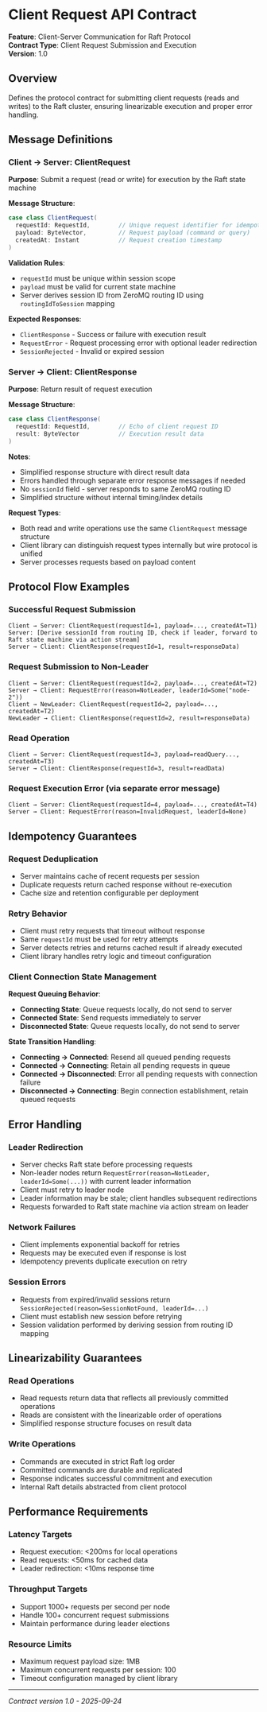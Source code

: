 # Client Request API Contract

**Feature**: Client-Server Communication for Raft Protocol  
**Contract Type**: Client Request Submission and Execution  
**Version**: 1.0  

## Overview
Defines the protocol contract for submitting client requests (reads and writes) to the Raft cluster, ensuring linearizable execution and proper error handling.

## Message Definitions

### Client → Server: ClientRequest

**Purpose**: Submit a request (read or write) for execution by the Raft state machine

**Message Structure**:
```scala
case class ClientRequest(
  requestId: RequestId,        // Unique request identifier for idempotency
  payload: ByteVector,         // Request payload (command or query)
  createdAt: Instant           // Request creation timestamp
)
```

**Validation Rules**:
- `requestId` must be unique within session scope
- `payload` must be valid for current state machine
- Server derives session ID from ZeroMQ routing ID using `routingIdToSession` mapping

**Expected Responses**:
- `ClientResponse` - Success or failure with execution result
- `RequestError` - Request processing error with optional leader redirection
- `SessionRejected` - Invalid or expired session

### Server → Client: ClientResponse

**Purpose**: Return result of request execution

**Message Structure**:
```scala
case class ClientResponse(
  requestId: RequestId,        // Echo of client request ID
  result: ByteVector           // Execution result data
)
```

**Notes**:
- Simplified response structure with direct result data
- Errors handled through separate error response messages if needed
- No `sessionId` field - server responds to same ZeroMQ routing ID
- Simplified structure without internal timing/index details

**Request Types**:
- Both read and write operations use the same `ClientRequest` message structure
- Client library can distinguish request types internally but wire protocol is unified
- Server processes requests based on payload content

## Protocol Flow Examples

### Successful Request Submission
```
Client → Server: ClientRequest(requestId=1, payload=..., createdAt=T1)
Server: [Derive sessionId from routing ID, check if leader, forward to Raft state machine via action stream]
Server → Client: ClientResponse(requestId=1, result=responseData)
```

### Request Submission to Non-Leader
```
Client → Server: ClientRequest(requestId=2, payload=..., createdAt=T2)
Server → Client: RequestError(reason=NotLeader, leaderId=Some("node-2"))
Client → NewLeader: ClientRequest(requestId=2, payload=..., createdAt=T2)
NewLeader → Client: ClientResponse(requestId=2, result=responseData)
```

### Read Operation
```
Client → Server: ClientRequest(requestId=3, payload=readQuery..., createdAt=T3)
Server → Client: ClientResponse(requestId=3, result=readData)
```

### Request Execution Error (via separate error message)
```
Client → Server: ClientRequest(requestId=4, payload=..., createdAt=T4)
Server → Client: RequestError(reason=InvalidRequest, leaderId=None)
```

## Idempotency Guarantees

### Request Deduplication
- Server maintains cache of recent requests per session
- Duplicate requests return cached response without re-execution
- Cache size and retention configurable per deployment

### Retry Behavior
- Client must retry requests that timeout without response
- Same `requestId` must be used for retry attempts
- Server detects retries and returns cached result if already executed
- Client library handles retry logic and timeout configuration

### Client Connection State Management
**Request Queuing Behavior**:
- **Connecting State**: Queue requests locally, do not send to server
- **Connected State**: Send requests immediately to server
- **Disconnected State**: Queue requests locally, do not send to server

**State Transition Handling**:
- **Connecting → Connected**: Resend all queued pending requests
- **Connected → Connecting**: Retain all pending requests in queue  
- **Connected → Disconnected**: Error all pending requests with connection failure
- **Disconnected → Connecting**: Begin connection establishment, retain queued requests

## Error Handling

### Leader Redirection
- Server checks Raft state before processing requests
- Non-leader nodes return `RequestError(reason=NotLeader, leaderId=Some(...))` with current leader information
- Client must retry to leader node
- Leader information may be stale; client handles subsequent redirections
- Requests forwarded to Raft state machine via action stream on leader

### Network Failures
- Client implements exponential backoff for retries
- Requests may be executed even if response is lost
- Idempotency prevents duplicate execution on retry

### Session Errors
- Requests from expired/invalid sessions return `SessionRejected(reason=SessionNotFound, leaderId=...)`
- Client must establish new session before retrying
- Session validation performed by deriving session from routing ID mapping

## Linearizability Guarantees

### Read Operations
- Read requests return data that reflects all previously committed operations
- Reads are consistent with the linearizable order of operations
- Simplified response structure focuses on result data

### Write Operations
- Commands are executed in strict Raft log order
- Committed commands are durable and replicated
- Response indicates successful commitment and execution
- Internal Raft details abstracted from client protocol

## Performance Requirements

### Latency Targets
- Request execution: <200ms for local operations
- Read requests: <50ms for cached data
- Leader redirection: <10ms response time

### Throughput Targets
- Support 1000+ requests per second per node
- Handle 100+ concurrent request submissions
- Maintain performance during leader elections

### Resource Limits
- Maximum request payload size: 1MB
- Maximum concurrent requests per session: 100
- Timeout configuration managed by client library

---
*Contract version 1.0 - 2025-09-24*
